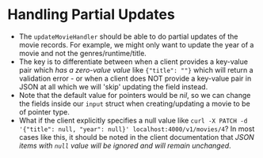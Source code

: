 # Handling Partial Updates

- The `updateMovieHandler` should be able to do partial updates of the movie records. For example, we might only want to update the year of a movie and not the genres/runtime/title.
- The key is to differentiate between when a client provides a key-value pair which *has a zero-value value* like `{"title": ""}` which will return a validation error - or when a client does NOT provide a key-value pair in JSON at all which we will 'skip' updating the field instead.
- Note that the default value for pointers would be *nil*, so we can change the fields inside our `input` struct when creating/updating a movie to be of pointer type.
- What if the client explicitly specifies a null value like `curl -X PATCH -d '{"title": null, "year": null}' localhost:4000/v1/movies/4`? In most cases like this, it should be noted in the client documentation that *JSON items with `null` value will be ignored and will remain unchanged*.
